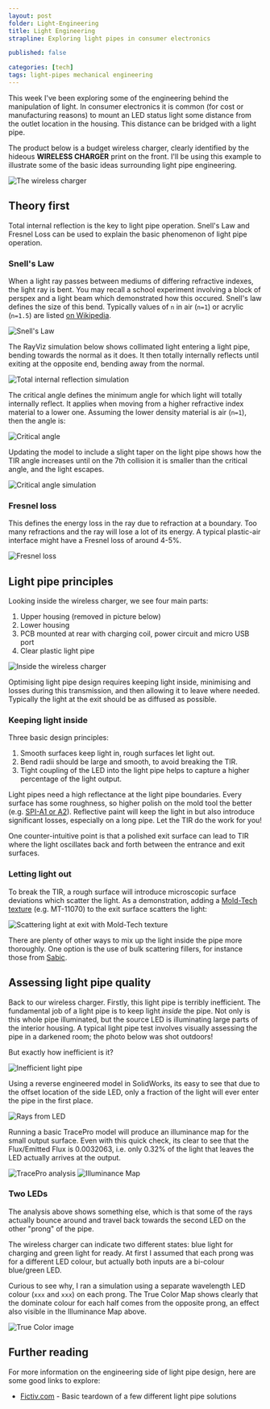 ```yaml
---
layout: post
folder: Light-Engineering
title: Light Engineering
strapline: Exploring light pipes in consumer electronics

published: false

categories: [tech]
tags: light-pipes mechanical engineering
---
```


This week I've been exploring some of the engineering behind the manipulation of light. In consumer electronics it is common (for cost or manufacturing reasons) to mount an LED status light some distance from the outlet location in the housing. This distance can be bridged with a light pipe.

<!-- more -->

The product below is a budget wireless charger, clearly identified by the hideous **WIRELESS CHARGER** print on the front. I'll be using this example to illustrate some of the basic ideas surrounding light pipe engineering.

![The wireless charger](/images/posts/Light-Engineering/charger-parts.jpg)

## Theory first

Total internal reflection is the key to light pipe operation. Snell's Law and Fresnel Loss can be used to explain the basic phenomenon of light pipe operation.

### Snell's Law

When a light ray passes between mediums of differing refractive indexes, the light ray is bent. You may recall a school experiment involving a block of perspex and a light beam which demonstrated how this occured. Snell's law defines the size of this bend. Typically values of `n` in air (`n=1`) or acrylic (`n=1.5`) are listed [on Wikipedia](https://en.wikipedia.org/wiki/List_of_refractive_indices).

![Snell's Law](/images/posts/Light-Engineering/equation1.png)

The RayViz simulation below shows collimated light entering a light pipe, bending towards the normal as it does. It then totally internally reflects until exiting at the opposite end, bending away from the normal.

![Total internal reflection simulation](/images/posts/Light-Engineering/tir-1.png)

The critical angle defines the minimum angle for which light will totally internally reflect. It applies when moving from a higher refractive index material to a lower one. Assuming the lower density material is air (`n=1`), then the angle is:

![Critical angle](/images/posts/Light-Engineering/equation3.png)

Updating the model to include a slight taper on the light pipe shows how the TIR angle increases until on the 7th collision it is smaller than the critical angle, and the light escapes.

![Critical angle simulation](/images/posts/Light-Engineering/tir-3.png)

### Fresnel loss

This defines the energy loss in the ray due to refraction at a boundary. Too many refractions and the ray will lose a lot of its energy. A typical plastic-air interface might have a Fresnel loss of around 4-5%.

![Fresnel loss](/images/posts/Light-Engineering/equation2.png)


## Light pipe principles

Looking inside the wireless charger, we see four main parts:

1. Upper housing (removed in picture below)
2. Lower housing
3. PCB mounted at rear with charging coil, power circuit and micro USB port
4. Clear plastic light pipe

![Inside the wireless charger](/images/posts/Light-Engineering/cover_removed.jpg)

Optimising light pipe design requires keeping light inside, minimising and losses during this transmission, and then allowing it to leave where needed. Typically the light at the exit should be as diffused as possible.

### Keeping light inside

Three basic design principles:

1. Smooth surfaces keep light in, rough surfaces let light out. 
1. Bend radii should be large and smooth, to avoid breaking the TIR.
1. Tight coupling of the LED into the light pipe helps to capture a higher percentage of the light output.

Light pipes need a high reflectance at the light pipe boundaries. Every surface has some roughness, so higher polish on the mold tool the better (e.g. [SPI-A1 or A2](https://www.protolabs.com/resources/design-tips/sorting-through-surface-finishes/)). Reflective paint will keep the light in but also introduce significant losses, especially on a long pipe. Let the TIR do the work for you!

One counter-intuitive point is that a polished exit surface can lead to TIR where the light oscillates back and forth between the entrance and exit surfaces.

### Letting light out

To break the TIR, a rough surface will introduce microscopic surface deviations which scatter the light. As a demonstration, adding a [Mold-Tech texture](https://upmold.com/mold-tech-texture-specifications/) (e.g. MT-11070) to the exit surface scatters the light: 

![Scattering light at exit with Mold-Tech texture](/images/posts/Light-Engineering/tir-2.png)

There are plenty of other ways to mix up the light inside the pipe more thoroughly. One option is the use of bulk scattering fillers, for instance those from [Sabic](https://www.sabic.com). 

## Assessing light pipe quality

Back to our wireless charger. Firstly, this light pipe is terribly inefficient. The fundamental job of a light pipe is to keep light _inside_ the pipe. Not only is this whole pipe illuminated, but the source LED is illuminating large parts of the interior housing. A typical light pipe test involves visually assessing the pipe in a darkened room; the photo below was shot outdoors!

But exactly how inefficient is it?

![Inefficient light pipe](/images/posts/Light-Engineering/light_pipe_turned_on.jpg)

Using a reverse engineered model in SolidWorks, its easy to see that due to the offset location of the side LED, only a fraction of the light will ever enter the pipe in the first place. 

![Rays from LED](/images/posts/Light-Engineering/led-rays-source.png)

Running a basic TracePro model will produce an illuminance map for the small output surface. Even with this quick check, its clear to see that the Flux/Emitted Flux is 0.0032063, i.e. only 0.32% of the light that leaves the LED actually arrives at the output.  

![TracePro analysis](/images/posts/Light-Engineering/trace-pro2.png)
![Illuminance Map](/images/posts/Light-Engineering/trace-pro3.png)

### Two LEDs

The analysis above shows something else, which is that some of the rays actually bounce around and travel back towards the second LED on the other "prong" of the pipe.

The wireless charger can indicate two different states: blue light for charging and green light for ready. At first I assumed that each prong was for a different LED colour, but actually both inputs are a bi-colour blue/green LED.

Curious to see why, I ran a simulation using a separate wavelength LED colour (`xxx` and `xxx`) on each prong. The True Color Map shows clearly that the dominate colour for each half comes from the opposite prong, an effect also visible in the Illuminance Map above.

![True Color image](/images/posts/Light-Engineering/trace-pro4.png)

## Further reading

For more information on the engineering side of light pipe design, here are some good links to explore:

+ [Fictiv.com](https://www.fictiv.com/hwg/design/learn-by-example-how-to-design-light-pipes) - Basic teardown of a few different light pipe solutions

   